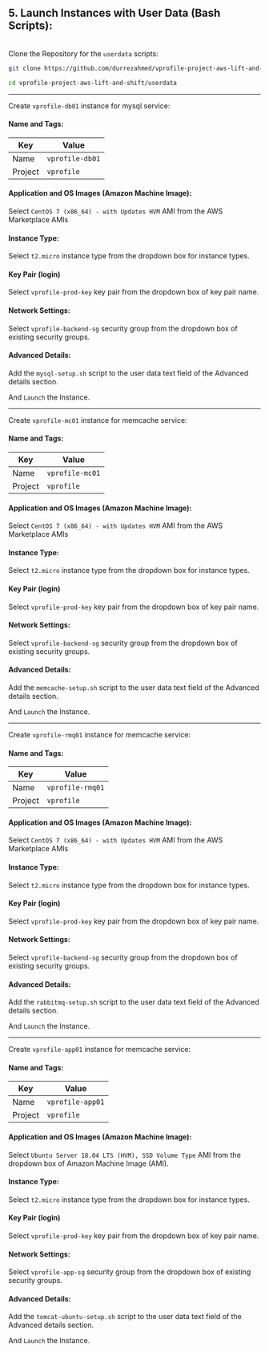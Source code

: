 ## 5. Launch Instances with User Data (Bash Scripts):

&nbsp;  
Clone the Repository for the `userdata` scripts:

```bash
git clone https://github.com/durrezahmed/vprofile-project-aws-lift-and-shift.git
```

```bash
cd vprofile-project-aws-lift-and-shift/userdata
```

---

Create `vprofile-db01` instance for mysql service:

#### Name and Tags:

| Key     | Value           |
| ------- | --------------- |
| Name    | `vprofile-db01` |
| Project | `vprofile`      |

#### Application and OS Images (Amazon Machine Image):

Select `CentOS 7 (x86_64) - with Updates HVM` AMI from the AWS Marketplace AMIs

#### Instance Type:

Select `t2.micro` instance type from the dropdown box for instance types.

#### Key Pair (login)

Select `vprofile-prod-key` key pair from the dropdown box of key pair name.

#### Network Settings:

Select `vprofile-backend-sg` security group from the dropdown box of existing security groups.

#### Advanced Details:

Add the `mysql-setup.sh` script to the user data text field of the Advanced details section.

And `Launch` the Instance.

---

Create `vprofile-mc01` instance for memcache service:

#### Name and Tags:

| Key     | Value           |
| ------- | --------------- |
| Name    | `vprofile-mc01` |
| Project | `vprofile`      |

#### Application and OS Images (Amazon Machine Image):

Select `CentOS 7 (x86_64) - with Updates HVM` AMI from the AWS Marketplace AMIs

#### Instance Type:

Select `t2.micro` instance type from the dropdown box for instance types.

#### Key Pair (login)

Select `vprofile-prod-key` key pair from the dropdown box of key pair name.

#### Network Settings:

Select `vprofile-backend-sg` security group from the dropdown box of existing security groups.

#### Advanced Details:

Add the `memcache-setup.sh` script to the user data text field of the Advanced details section.

And `Launch` the Instance.

---

Create `vprofile-rmq01` instance for memcache service:

#### Name and Tags:

| Key     | Value            |
| ------- | ---------------- |
| Name    | `vprofile-rmq01` |
| Project | `vprofile`       |

#### Application and OS Images (Amazon Machine Image):

Select `CentOS 7 (x86_64) - with Updates HVM` AMI from the AWS Marketplace AMIs

#### Instance Type:

Select `t2.micro` instance type from the dropdown box for instance types.

#### Key Pair (login)

Select `vprofile-prod-key` key pair from the dropdown box of key pair name.

#### Network Settings:

Select `vprofile-backend-sg` security group from the dropdown box of existing security groups.

#### Advanced Details:

Add the `rabbitmq-setup.sh` script to the user data text field of the Advanced details section.

And `Launch` the Instance.

---

Create `vprofile-app01` instance for memcache service:

#### Name and Tags:

| Key     | Value            |
| ------- | ---------------- |
| Name    | `vprofile-app01` |
| Project | `vprofile`       |

#### Application and OS Images (Amazon Machine Image):

Select `Ubuntu Server 18.04 LTS (HVM), SSD Volume Type` AMI from the dropdown box of Amazon Machine Image (AMI).

#### Instance Type:

Select `t2.micro` instance type from the dropdown box for instance types.

#### Key Pair (login)

Select `vprofile-prod-key` key pair from the dropdown box of key pair name.

#### Network Settings:

Select `vprofile-app-sg` security group from the dropdown box of existing security groups.

#### Advanced Details:

Add the `tomcat-ubuntu-setup.sh` script to the user data text field of the Advanced details section.

And `Launch` the Instance.
